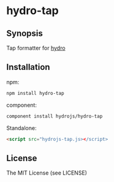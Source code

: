 # hydro-tap

## Synopsis

Tap formatter for [hydro](https://github.com/hydrojs/hydro)

## Installation

npm:

```bash
npm install hydro-tap
```

component:

```bash
component install hydrojs/hydro-tap
```

Standalone:

```html
<script src="hydrojs-tap.js></script>
```

## License

The MIT License (see LICENSE)
